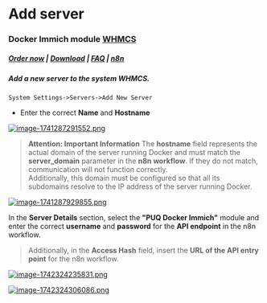 # Add server

### Docker Immich module **[WHMCS](https://puqcloud.com/link.php?id=77)** 

#####  [Order now](https://puqcloud.com/whmcs-module-docker-immich.php) | [Download](https://download.puqcloud.com/WHMCS/servers/PUQ_WHMCS-Docker-Immich/) | [FAQ](https://faq.puqcloud.com/) | [n8n](https://puqcloud.com/link.php?id=117)

##### Add a new server to the system WHMCS.

```
System Settings->Servers->Add New Server
```

- Enter the correct **Name** and **Hostname**

[![image-1741287291552.png](https://doc.puq.info/uploads/images/gallery/2025-03/scaled-1680-/image-1741287291552.png)](https://doc.puq.info/uploads/images/gallery/2025-03/image-1741287291552.png)

>**Attention: Important Information** The **hostname** field represents the actual domain of the server running Docker and must match the **server\_domain** parameter in the **n8n workflow**. If they do not match, communication will not function correctly.  
Additionally, this domain must be configured so that all its subdomains resolve to the IP address of the server running Docker.

[![image-1741287929855.png](https://doc.puq.info/uploads/images/gallery/2025-03/scaled-1680-/image-1741287929855.png)](https://doc.puq.info/uploads/images/gallery/2025-03/image-1741287929855.png)  
  
In the **Server Details** section, select the **"PUQ Docker Immich"** module and enter the correct **username** and **password** for the **API endpoint** in the n8n workflow.

>Additionally, in the **Access Hash** field, insert the **URL of the API entry point** for the n8n workflow.

[![image-1742324235831.png](https://doc.puq.info/uploads/images/gallery/2025-03/scaled-1680-/image-1742324235831.png)](https://doc.puq.info/uploads/images/gallery/2025-03/image-1742324235831.png)

[![image-1742324306086.png](https://doc.puq.info/uploads/images/gallery/2025-03/scaled-1680-/image-1742324306086.png)](https://doc.puq.info/uploads/images/gallery/2025-03/image-1742324306086.png)